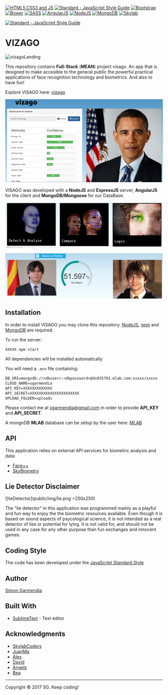 [![HTML5,CSS3 and JS](https://github.com/FransLopez/logo-images/blob/master/logos/html5-css3-js.png)](http://www.w3.org/) [![Standard - JavaScript Style Guide](https://cdn.rawgit.com/feross/standard/master/badge.svg)](https://github.com/feross/standard)  [![Bootstrap](https://github.com/FransLopez/logo-images/blob/master/logos/bootstrap.png)](http://getbootstrap.com/)  [![Bower](https://github.com/FransLopez/logo-images/blob/master/logos/bower.png)](https://bower.io/) [![SASS](https://github.com/FransLopez/logo-images/blob/master/logos/sass.png)](http://sass-lang.com/)  [![AngularJS](https://github.com/FransLopez/logo-images/blob/master/logos/angularjs.png)](https://angularjs.org/) [![NodeJS](https://github.com/FransLopez/logo-images/blob/master/logos/nodejs.png)](https://nodejs.org/) [![MongoDB](https://github.com/FransLopez/logo-images/blob/master/logos/mongodb.png)](https://www.mongodb.com/) [![Skylab](https://github.com/FransLopez/logo-images/blob/master/logos/skylab-56.png)](http://www.skylabcoders.com/)  
 

[![Standard - JavaScript Style Guide](https://img.shields.io/badge/code%20style-standard-brightgreen.svg)](http://standardjs.com/)

# VIZAGO


![vizagoLanding](public/img/landing.png)


This repository contains **Full-Stack** (**MEAN**) project visago. An app that is designed to make accesible to the general public the powerful practical applications of face recognition technology and biometrics. And also to have fun! 

Explore VISAGO here: [vizago](https://vizago.herokuapp.com/#!/)


![analysisExample](public/img/analysis.png)


VISAGO was developed with a **NodeJS** and **ExpressJS** server, **AngularJS** for the client and **MongoDB/Mongoose** for our DataBase.


![vizagoOptions](public/img/options.png)


![compare](public/img/compare.png)


## Installation

In order to install VISAGO you may clone this repository. [NodeJS](https://nodejs.org/), [npm](https://www.npmjs.com/) and [MongoDB](https://www.mongodb.com/) are required.

To run the server: 
```
XXXXX npm start
```
All dependencies will be installed automatically

You will need a ```.env``` file containing:
```
DB_URI=mongodb://<dbuser>:<dbpassword>@ds035703.mlab.com:xxxxx/xxxxx
CLOUD_NAME=sgarmendia
API_KEY=XXXXXXXXXXXXX
API_SECRET=XXXXXXXXXXXXXXXXXXXXXX
UPLOAD_FOLDER=uploads
```

Please contact me at sgarmendia@gmail.com in order to provide **API_KEY** and **API_SECRET**.

A mongoDB **MLAB** database can be setup by the user here: [MLAB](https://mlab.com/login/)

## API
This application relies on external API services for biometric analysis and data:

* [Face++](https://www.faceplusplus.com/)
* [SkyBiometry](https://skybiometry.com/)


## Lie Detector Disclaimer

![lieDetector](public/img/lie.png =250x250)

The "lie detector" in this application was programmed mainly as a playful and fun way to enjoy the the biometric resources available. Even though it is based on sound aspects of psycological science, it is not intended as a real detector of lies or potential for lying. It is not valid for, and should not be used in any case for any other purpose than fun exchanges and innocent games. 

## Coding Style

The code has been developed under the [JavaScript Standard Style](http://standardjs.com/)


## Author

[Simon Garmendia](https://github.com/sgarmendia)


## Built With

* [SublimeText](http://https://https:/npmdejs.org/www.sublimetext.com) - Text editor


## Acknowledgments

- [SkylabCoders](https://github.com/SkylabCoders)
- [JuanMa](https://github.com/juanmaguitar)
- [Alex](https://github.com/agandia9) 
- [David]()
- [Angels]()
- [Bea]()

---

Copyright © 2017 SG. Keep coding!
